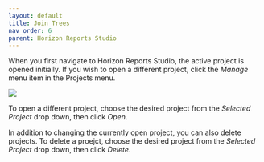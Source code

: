```yaml
---
layout: default
title: Join Trees
nav_order: 6
parent: Horizon Reports Studio
---
```


When you first navigate to Horizon Reports Studio, the active project is opened initially. If you wish to open a different project, click the *Manage* menu item in the Projects menu.

![](images/manageprojects.png)

To open a different project, choose the desired project from the *Selected Project* drop down, then click *Open*.

In addition to changing the currently open project, you can also delete projects. To delete a proejct, choose the desired project from the *Selected Project* drop down, then click *Delete*.